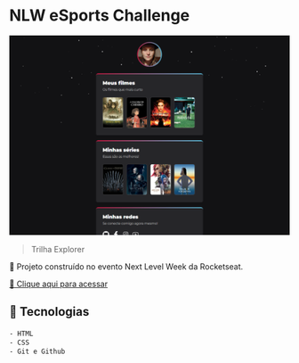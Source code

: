 # NLW eSports Challenge

![preview](./img/preview.png)

> Trilha Explorer


🚀 Projeto construído no evento Next Level Week da Rocketseat.


[🔗 Clique aqui para acessar](https://xancalavera.github.io/nlw-esports-challenge/)



## 🔨 Tecnologias

    - HTML
    - CSS
    - Git e Github